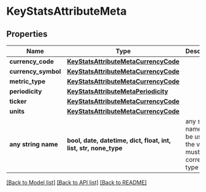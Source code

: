 # KeyStatsAttributeMeta


## Properties
Name | Type | Description | Notes
------------ | ------------- | ------------- | -------------
**currency_code** | [**KeyStatsAttributeMetaCurrencyCode**](KeyStatsAttributeMetaCurrencyCode.md) |  | [optional] 
**currency_symbol** | [**KeyStatsAttributeMetaCurrencyCode**](KeyStatsAttributeMetaCurrencyCode.md) |  | [optional] 
**metric_type** | [**KeyStatsAttributeMetaCurrencyCode**](KeyStatsAttributeMetaCurrencyCode.md) |  | [optional] 
**periodicity** | [**KeyStatsAttributeMetaPeriodicity**](KeyStatsAttributeMetaPeriodicity.md) |  | [optional] 
**ticker** | [**KeyStatsAttributeMetaCurrencyCode**](KeyStatsAttributeMetaCurrencyCode.md) |  | [optional] 
**units** | [**KeyStatsAttributeMetaCurrencyCode**](KeyStatsAttributeMetaCurrencyCode.md) |  | [optional] 
**any string name** | **bool, date, datetime, dict, float, int, list, str, none_type** | any string name can be used but the value must be the correct type | [optional]

[[Back to Model list]](../README.md#documentation-for-models) [[Back to API list]](../README.md#documentation-for-api-endpoints) [[Back to README]](../README.md)


